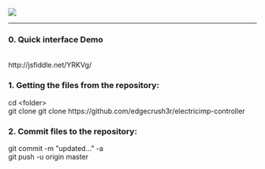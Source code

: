 <img src="https://raw.github.com/edgecrush3r/electricimp-controller/master/screenshot.png" />

<hr/>
<h3>0. Quick interface Demo</h3>
<br/>http://jsfiddle.net/YRKVg/


<h3>1. Getting the files from the repository:</h3>
cd &lt;folder&gt;
<br/>git clone git clone https://github.com/edgecrush3r/electricimp-controller

<h3>2. Commit files to the repository:</h3>
git commit -m "updated..." -a
<br/>git push -u origin master

